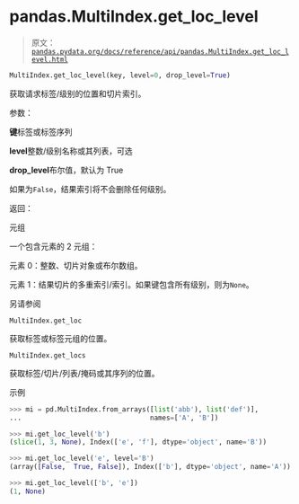 # pandas.MultiIndex.get_loc_level

> 原文：[`pandas.pydata.org/docs/reference/api/pandas.MultiIndex.get_loc_level.html`](https://pandas.pydata.org/docs/reference/api/pandas.MultiIndex.get_loc_level.html)

```py
MultiIndex.get_loc_level(key, level=0, drop_level=True)
```

获取请求标签/级别的位置和切片索引。

参数：

**键**标签或标签序列

**level**整数/级别名称或其列表，可选

**drop_level**布尔值，默认为 True

如果为`False`，结果索引将不会删除任何级别。

返回：

元组

一个包含元素的 2 元组：

元素 0：整数、切片对象或布尔数组。

元素 1：结果切片的多重索引/索引。如果键包含所有级别，则为`None`。

另请参阅

`MultiIndex.get_loc`

获取标签或标签元组的位置。

`MultiIndex.get_locs`

获取标签/切片/列表/掩码或其序列的位置。

示例

```py
>>> mi = pd.MultiIndex.from_arrays([list('abb'), list('def')],
...                                names=['A', 'B']) 
```

```py
>>> mi.get_loc_level('b')
(slice(1, 3, None), Index(['e', 'f'], dtype='object', name='B')) 
```

```py
>>> mi.get_loc_level('e', level='B')
(array([False,  True, False]), Index(['b'], dtype='object', name='A')) 
```

```py
>>> mi.get_loc_level(['b', 'e'])
(1, None) 
```
